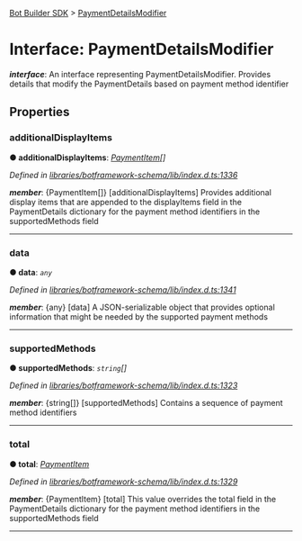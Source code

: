 [Bot Builder SDK](../README.md) > [PaymentDetailsModifier](../interfaces/botbuilder.paymentdetailsmodifier.md)



# Interface: PaymentDetailsModifier

*__interface__*: An interface representing PaymentDetailsModifier. Provides details that modify the PaymentDetails based on payment method identifier



## Properties
<a id="additionaldisplayitems"></a>

###  additionalDisplayItems

**●  additionalDisplayItems**:  *[PaymentItem](botbuilder.paymentitem.md)[]* 

*Defined in [libraries/botframework-schema/lib/index.d.ts:1336](https://github.com/Microsoft/botbuilder-js/blob/f596b7c/libraries/botframework-schema/lib/index.d.ts#L1336)*


*__member__*: {PaymentItem[]} [additionalDisplayItems] Provides additional display items that are appended to the displayItems field in the PaymentDetails dictionary for the payment method identifiers in the supportedMethods field





___

<a id="data"></a>

###  data

**●  data**:  *`any`* 

*Defined in [libraries/botframework-schema/lib/index.d.ts:1341](https://github.com/Microsoft/botbuilder-js/blob/f596b7c/libraries/botframework-schema/lib/index.d.ts#L1341)*


*__member__*: {any} [data] A JSON-serializable object that provides optional information that might be needed by the supported payment methods





___

<a id="supportedmethods"></a>

###  supportedMethods

**●  supportedMethods**:  *`string`[]* 

*Defined in [libraries/botframework-schema/lib/index.d.ts:1323](https://github.com/Microsoft/botbuilder-js/blob/f596b7c/libraries/botframework-schema/lib/index.d.ts#L1323)*


*__member__*: {string[]} [supportedMethods] Contains a sequence of payment method identifiers





___

<a id="total"></a>

###  total

**●  total**:  *[PaymentItem](botbuilder.paymentitem.md)* 

*Defined in [libraries/botframework-schema/lib/index.d.ts:1329](https://github.com/Microsoft/botbuilder-js/blob/f596b7c/libraries/botframework-schema/lib/index.d.ts#L1329)*


*__member__*: {PaymentItem} [total] This value overrides the total field in the PaymentDetails dictionary for the payment method identifiers in the supportedMethods field





___



